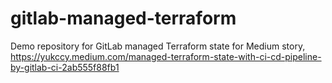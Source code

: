 # gitlab-managed-terraform
Demo repository for GitLab managed Terraform state for Medium story,
https://yukccy.medium.com/managed-terraform-state-with-ci-cd-pipeline-by-gitlab-ci-2ab555f88fb1
